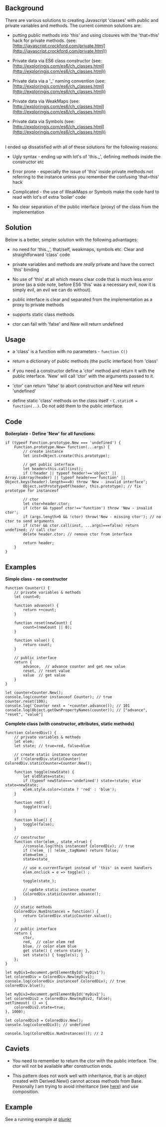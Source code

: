 ## Background ##

There are various solutions to creating Javascript 'classes' with public and private variables and methods. The current common solutions are:

 - putting public methods into 'this' and using closures with the 'that=this' hack for private methods.
(see: [http://javascript.crockford.com/private.html](http://javascript.crockford.com/private.html))

 - Private data via ES6 class constructor
 (see: [http://exploringjs.com/es6/ch_classes.html](http://exploringjs.com/es6/ch_classes.html))
 
 - Private data via a '_' naming convention
  (see: [http://exploringjs.com/es6/ch_classes.html](http://exploringjs.com/es6/ch_classes.html))

 - Private data via WeakMaps
  (see: [http://exploringjs.com/es6/ch_classes.html](http://exploringjs.com/es6/ch_classes.html))

 - Private data via Symbols
  (see: [http://exploringjs.com/es6/ch_classes.html](http://exploringjs.com/es6/ch_classes.html))

<br />
I ended up dissatisfied with all of these solutions for the following reasons:

 - Ugly syntax - ending up with lot's of 'this._', defining methods inside the constructor etc
 
 - Error prone - especially the issue of 'this' inside private methods not referring to the instance unless you remember the confusing 'that=this' hack

 - Complicated - the use of WeakMaps or Symbols make the code hard to read with lot's of extra 'boiler' code

 - No clear separation of the public interface (proxy) of the class from the implementation

## Solution ##
Below is a better, simpler solution with the following advantages:

 - no need for 'this._', that/self, weakmaps, symbols etc. Clear and straightforward 'class' code 

 - private variables and methods are _really_ private and have the correct 'this' binding

 - No use of 'this' at all which means clear code that is much less error prone (as a side note, before ES6 'this' was a necessary evil, now it is simply evil, an evil we can do without).
 
 - public interface is clear and separated from the implementation as a proxy to private methods

 - supports static class methods

 - ctor can fail with 'false' and New will return undefined

## Usage ##

 - a 'class' is a function with no parameters - `function C()`
 
 - return a dictionary of public methods (the puclic interface) from 'class'

 - if you need a constructor define a 'ctor' method and return it with the public interface. 'New' will call 'ctor' with the arguments passed to it.

 - 'ctor' can return 'false' to abort construction and New will return 'undefined'

 - define static 'class' methods on the class itself - `C.staticM = function(..)`. Do not add them to the public interface.


## Code ##

**Boilerplate - Define 'New' for all functions:**

    if (typeof Function.prototype.New === 'undefined') {
    	Function.prototype.New= function(...args) {
    		// create instance
    		let inst=Object.create(this.prototype);
    
    		// get public interface
    		let header=this.call(inst);
    		if (!header || typeof header!=='object' || Array.isArray(header) || typeof header==='function' || Object.keys(header).length===0) throw 'New - invalid interface';
    		Object.setPrototypeOf(header, this.prototype); // fix prototype for instanceof
    		
    		// ctor
    		let ctor=header.ctor;
    		if (ctor && typeof ctor!=='function') throw 'New - invalid ctor';
    		if (args.length>0 && !ctor) throw('New - missing ctor'); // no ctor to send arguments
    		if (ctor && ctor.call(inst, ...args)===false) return undefined; // call ctor
    		delete header.ctor; // remove ctor from interface
    
    		return header;
    	}
    }

## Examples ## 
**Simple class - no constructor**

    function Counter() {
    	// private variables & methods
    	let count=0;
    
    	function advance() {
    		return ++count;
    	}
    	
    	function reset(newCount) {
    		count=(newCount || 0);
    	}
    	
    	function value() {
    		return count;
    	}
    
    	// public interface
    	return {
    		advance,  // advance counter and get new value
    		reset, // reset value
    		value  // get value
    	}
    }
    	
    let counter=Counter.New();
    console.log(counter instanceof Counter); // true
    counter.reset(100);
    console.log('Counter next = '+counter.advance()); // 101
    console.log(Object.getOwnPropertyNames(counter)); // ["advance", "reset", "value"]

**Complete class (with constructor, attributes, static methods)**

    function ColoredDiv() {
    	// private variables & methods
    	let elem;
    	let state; // true=red, false=blue
    
    	// create static instance counter
    	if (!ColoredDiv.staticCounter) ColoredDiv.staticCounter=Counter.New();
    
    	function toggle(newState) {
    		let oldState=state;
    		if (typeof newState==='undefined') state=!state; else state=newState;
    		elem.style.color=(state ? 'red' : 'blue');
    	}
    
    	function red() {
    		toggle(true);
    	}
    	
    	function blue() {
    		toggle(false);
    	}
    	
    	// constructor
    	function ctor(elem_, state_=true) {
    		//console.log(this instanceof ColoredDiv); // true
    		if (!elem_ || !elem_.tagName) return false;
    		elem=elem_;
    		state=state_
    
    		// use e.currentTarget instead of 'this' in event handlers
    		elem.onclick = e => toggle() ;
    		
    		toggle(state_);
    		
    		// update static instance counter
    		ColoredDiv.staticCounter.advance();
    	}
    	
    	// static methods
    	ColoredDiv.NumInstances = function() {
    		return ColoredDiv.staticCounter.value();
    	}
    
    	// public interface
    	return {
    		ctor,
    		red,  // color elem red
    		blue, // color elem blue
    		get state() { return state; },
    		set state(s) { toggle(s); }
    	};
    }
    
    let myDiv1=document.getElementById('myDiv1');
    let coloredDiv = ColoredDiv.New(myDiv1);
    console.log(coloredDiv instanceof ColoredDiv); // true
    coloredDiv.blue();
    
    let myDiv2=document.getElementById('myDiv2');
    let coloredDiv2 = ColoredDiv.New(myDiv2, false);
    setTimeout( () => {
    	coloredDiv2.state=true;
    }, 1000);
    
    let coloredDiv3 = ColoredDiv.New();
    console.log(coloredDiv3); // undefined
    
    console.log(ColoredDiv.NumInstances()); // 2

## Caviets ##

 - You need to remember to return the ctor with the public interface. The ctor will not be available after construction ends.

 - This pattern does not work well with inheritance, that is an object created with Derived.New() cannot access methods from Base. Personally I am trying to avoid inheritance (see [here](https://javascriptweblog.wordpress.com/2010/12/22/delegation-vs-inheritance-in-javascript/)) and use composition.

## Example ##

See a running example at [plunkr](https://plnkr.co/edit/klYYYRMmfmwhiokb9hxI)









